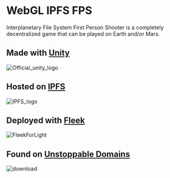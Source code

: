 # WebGL IPFS FPS

Interplanetary File System First Person Shooter is a completely decentralized game that can be played on Earth and/or Mars.

## Made with [Unity](https://unity.com/)

![Official_unity_logo](https://user-images.githubusercontent.com/19412160/86810240-b8471300-c04a-11ea-86c9-bb17270653c7.png)

## Hosted on [IPFS](https://ipfs.io/)

![IPFS_logo](https://user-images.githubusercontent.com/19412160/86810340-cbf27980-c04a-11ea-9104-61a7faf08896.png)

## Deployed with [Fleek](https://fleek.co/)

![FleekForLight](https://user-images.githubusercontent.com/19412160/86810462-ed536580-c04a-11ea-8300-62b698aae20e.png)

## Found on [Unstoppable Domains](https://unstoppabledomains.com/)

![download](https://user-images.githubusercontent.com/19412160/86810193-ab2a2400-c04a-11ea-9adf-29c6a476909e.png)